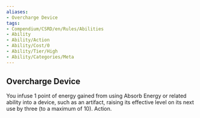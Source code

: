 ```yaml
---
aliases:
- Overcharge Device
tags:
- Compendium/CSRD/en/Rules/Abilities
- Ability
- Ability/Action
- Ability/Cost/0
- Ability/Tier/High
- Ability/Categories/Meta
---
```


  
## Overcharge Device  
You infuse 1 point of energy gained from using Absorb Energy or related ability into a device, such as an artifact, raising its effective level on its next use by three (to a maximum of 10). Action.